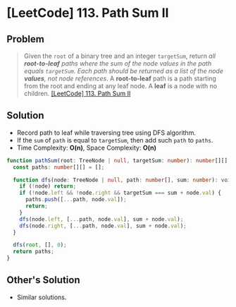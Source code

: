 # [LeetCode] 113. Path Sum II

## Problem

> Given the `root` of a binary tree and an integer `targetSum`, return _all **root-to-leaf** paths where the sum of the node values in the path equals `targetSum`. Each path should be returned as a list of the node **values**, not node references_.
> A **root-to-leaf** path is a path starting from the root and ending at any leaf node. A **leaf** is a node with no children.
> [[LeetCode] 113. Path Sum II](https://leetcode.com/problems/path-sum-ii/description/?envType=study-plan&id=data-structure-ii)

## Solution

- Record path to leaf while traversing tree using DFS algorithm.
- If the `sum` of `path` is equal to `targetSum`, then add such `path` to `paths`.
- Time Complexity: **O(n)**, Space Complexity: **O(n)**

```typescript
function pathSum(root: TreeNode | null, targetSum: number): number[][] {
  const paths: number[][] = [];

  function dfs(node: TreeNode | null, path: number[], sum: number): void {
    if (!node) return;
    if (!node.left && !node.right && targetSum === sum + node.val) {
      paths.push([...path, node.val]);
      return;
    }
    dfs(node.left, [...path, node.val], sum + node.val);
    dfs(node.right, [...path, node.val], sum + node.val);
  }

  dfs(root, [], 0);
  return paths;
}
```

## Other's Solution

- Similar solutions.
